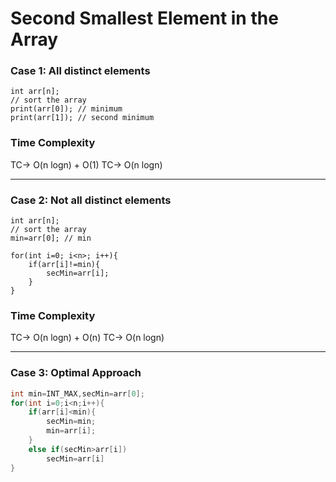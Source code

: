 # Second Smallest Element in the Array

### Case 1:  All **distinct** elements

```
int arr[n];
// sort the array
print(arr[0]); // minimum
print(arr[1]); // second minimum

```

### Time Complexity

TC-> O(n logn) + O(1)
TC-> O(n logn)

---

### Case 2:  Not all distinct elements


```
int arr[n];
// sort the array
min=arr[0]; // min

for(int i=0; i<n>; i++){
    if(arr[i]!=min){
        secMin=arr[i];
    }
}

```

### Time Complexity

TC-> O(n logn) + O(n)
TC-> O(n logn)

---

### Case 3: Optimal Approach

```cpp
int min=INT_MAX,secMin=arr[0];
for(int i=0;i<n;i++){
    if(arr[i]<min){
        secMin=min;
        min=arr[i];
    }
    else if(secMin>arr[i])
        secMin=arr[i]
}
```